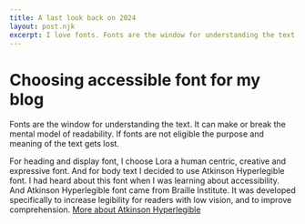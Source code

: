 ```yaml
---
title: A last look back on 2024
layout: post.njk
excerpt: I love fonts. Fonts are the window for understanding the text. It can make or break the mental model of readability. If fonts are not eligible the purpose and meaning of the text gets lost.
---
```


# Choosing accessible font for my blog

Fonts are the window for understanding the text. It can make or break the mental model of readability. If fonts are not eligible the purpose and meaning of the text gets lost.

For heading and display font, I choose Lora a human centric, creative and expressive font. And for body text I decided to use Atkinson Hyperlegible font. I had heard about this font when I was learning about accessibility. And Atkinson Hyperlegible font came from Braille Institute. It was developed specifically to increase legibility for readers with low vision, and to improve comprehension. [More about Atkinson Hyperlegible](https://www.brailleinstitute.org/freefont/)
